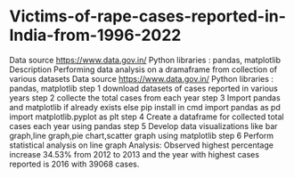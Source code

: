 # Victims-of-rape-cases-reported-in-India-from-1996-2022
Data source https://www.data.gov.in/
Python libraries : pandas, matplotlib
Description
Performing data analysis on a dramaframe from collection of various datasets
Data source https://www.data.gov.in/
Python libraries : pandas, matplotlib
step 1
download datasets of cases reported in various years
step 2
collecte the total cases from each year
step 3
Import pandas and matplotlib if already exists else pip install in cmd
import pandas as pd
import matplotlib.pyplot as plt
step 4
Create a dataframe for collected total cases each year using pandas
step 5
Develop data visualizations like bar graph,line graph,pie chart,scatter graph using matplotlib
step 6
Perform statistical analysis on line graph 
Analysis:
Observed highest percentage increase 34.53% from 2012 to 2013 and the year with highest cases reported is 2016 with 39068 cases.

